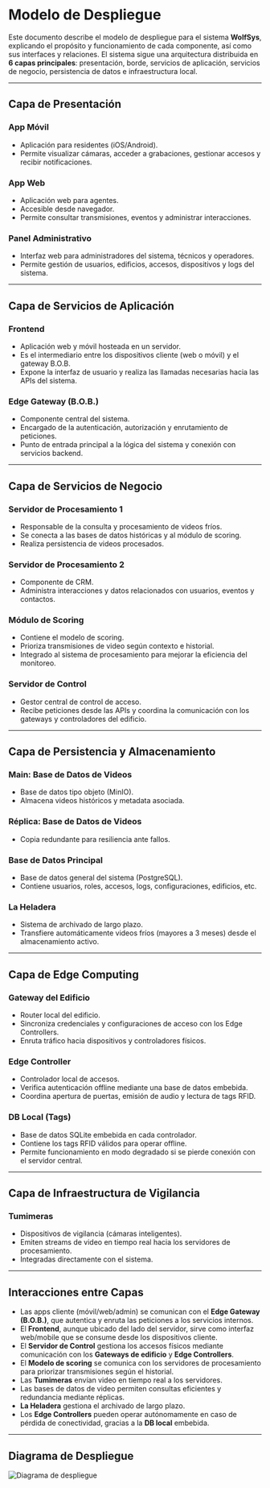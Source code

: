 # Modelo de Despliegue

Este documento describe el modelo de despliegue para el sistema **WolfSys**, explicando el propósito y funcionamiento de cada componente, así como sus interfaces y relaciones. El sistema sigue una arquitectura distribuida en **6 capas principales**: presentación, borde, servicios de aplicación, servicios de negocio, persistencia de datos e infraestructura local.

---

## Capa de Presentación

### App Móvil
- Aplicación para residentes (iOS/Android).
- Permite visualizar cámaras, acceder a grabaciones, gestionar accesos y recibir notificaciones.

### App Web
- Aplicación web para agentes.
- Accesible desde navegador.
- Permite consultar transmisiones, eventos y administrar interacciones.

### Panel Administrativo
- Interfaz web para administradores del sistema, técnicos y operadores.
- Permite gestión de usuarios, edificios, accesos, dispositivos y logs del sistema.

---

## Capa de Servicios de Aplicación

### Frontend
- Aplicación web y móvil hosteada en un servidor.
- Es el intermediario entre los dispositivos cliente (web o móvil) y el gateway B.O.B.
- Expone la interfaz de usuario y realiza las llamadas necesarias hacia las APIs del sistema.

### Edge Gateway (B.O.B.)
- Componente central del sistema.
- Encargado de la autenticación, autorización y enrutamiento de peticiones.
- Punto de entrada principal a la lógica del sistema y conexión con servicios backend.

---

## Capa de Servicios de Negocio

### Servidor de Procesamiento 1
- Responsable de la consulta y procesamiento de videos fríos.
- Se conecta a las bases de datos históricas y al módulo de scoring.
- Realiza persistencia de videos procesados.

### Servidor de Procesamiento 2
- Componente de CRM.
- Administra interacciones y datos relacionados con usuarios, eventos y contactos.

### Módulo de Scoring
- Contiene el modelo de scoring.
- Prioriza transmisiones de video según contexto e historial.
- Integrado al sistema de procesamiento para mejorar la eficiencia del monitoreo.

### Servidor de Control
- Gestor central de control de acceso.
- Recibe peticiones desde las APIs y coordina la comunicación con los gateways y controladores del edificio.

---

## Capa de Persistencia y Almacenamiento

### Main: Base de Datos de Videos
- Base de datos tipo objeto (MinIO).
- Almacena videos históricos y metadata asociada.

### Réplica: Base de Datos de Videos
- Copia redundante para resiliencia ante fallos.

### Base de Datos Principal
- Base de datos general del sistema (PostgreSQL).
- Contiene usuarios, roles, accesos, logs, configuraciones, edificios, etc.

### La Heladera
- Sistema de archivado de largo plazo.
- Transfiere automáticamente videos fríos (mayores a 3 meses) desde el almacenamiento activo.

---

## Capa de Edge Computing

### Gateway del Edificio
- Router local del edificio.
- Sincroniza credenciales y configuraciones de acceso con los Edge Controllers.
- Enruta tráfico hacia dispositivos y controladores físicos.

### Edge Controller
- Controlador local de accesos.
- Verifica autenticación offline mediante una base de datos embebida.
- Coordina apertura de puertas, emisión de audio y lectura de tags RFID.

### DB Local (Tags)
- Base de datos SQLite embebida en cada controlador.
- Contiene los tags RFID válidos para operar offline.
- Permite funcionamiento en modo degradado si se pierde conexión con el servidor central.

---

## Capa de Infraestructura de Vigilancia

### Tumimeras
- Dispositivos de vigilancia (cámaras inteligentes).
- Emiten streams de video en tiempo real hacia los servidores de procesamiento.
- Integradas directamente con el sistema.

---

## Interacciones entre Capas

- Las apps cliente (móvil/web/admin) se comunican con el **Edge Gateway (B.O.B.)**, que autentica y enruta las peticiones a los servicios internos.
- El **Frontend**, aunque ubicado del lado del servidor, sirve como interfaz web/mobile que se consume desde los dispositivos cliente.
- El **Servidor de Control** gestiona los accesos físicos mediante comunicación con los **Gateways de edificio** y **Edge Controllers**.
- El **Modelo de scoring** se comunica con los servidores de procesamiento para priorizar transmisiones según el historial.
- Las **Tumimeras** envían video en tiempo real a los servidores.
- Las bases de datos de video permiten consultas eficientes y redundancia mediante réplicas.
- **La Heladera** gestiona el archivado de largo plazo.
- Los **Edge Controllers** pueden operar autónomamente en caso de pérdida de conectividad, gracias a la **DB local** embebida.

---

## Diagrama de Despliegue

![Diagrama de despliegue](Diagramas/Exportados/Diagrama-de-despliegue.png)

